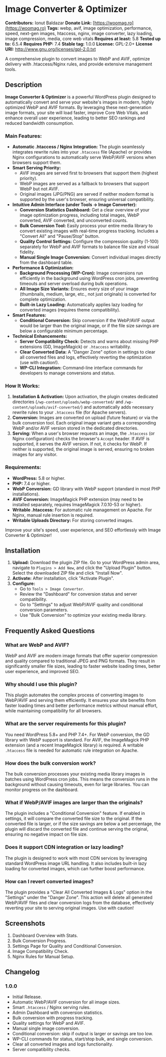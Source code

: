 # Image Converter & Optimizer

**Contributors:** Ionut Baldazar
**Donate Link:** [https://woomag.ro](https://woomag.ro)
**Tags:** webp, avif, image optimization, performance, speed, next-gen images, htaccess, nginx, image converter, lazy loading, image compression, media, core web vitals
**Requires at least:** 5.8
**Tested up to:** 6.5.4
**Requires PHP:** 7.4
**Stable tag:** 1.0.0
**License:** GPL-2.0+
**License URI:** http://www.gnu.org/licenses/gpl-2.0.txt

A comprehensive plugin to convert images to WebP and AVIF, optimize delivery with .htaccess/Nginx rules, and provide extensive management tools.

## Description

**Image Converter & Optimizer** is a powerful WordPress plugin designed to automatically convert and serve your website's images in modern, highly optimized WebP and AVIF formats. By leveraging these next-generation image formats, your site will load faster, improve Core Web Vitals, and enhance overall user experience, leading to better SEO rankings and reduced bandwidth consumption.

### Main Features:

* **Automatic .htaccess / Nginx Integration:** The plugin seamlessly integrates rewrite rules into your `.htaccess` file (Apache) or provides Nginx configurations to automatically serve WebP/AVIF versions when browsers support them.
* **Smart Serving Priority:**
    * AVIF images are served first to browsers that support them (highest priority).
    * WebP images are served as a fallback to browsers that support WebP but not AVIF.
    * Original images (JPG/PNG) are served if neither modern format is supported by the user's browser, ensuring universal compatibility.
* **Intuitive Admin Interface (under Tools → Image Converter):**
    * **Conversion Statistics Dashboard:** Get a clear overview of your image optimization progress, including total images, WebP converted, AVIF converted, and unconverted counts.
    * **Bulk Conversion Tool:** Easily process your entire media library to convert existing images with real-time progress tracking. Includes a "Convert All" and "Pause/Stop" button.
    * **Quality Control Settings:** Configure the compression quality (1-100) separately for WebP and AVIF formats to balance file size and visual fidelity.
    * **Manual Single Image Conversion:** Convert individual images directly from the dashboard table.
* **Performance & Optimization:**
    * **Background Processing (WP-Cron):** Image conversions run efficiently in the background using WordPress cron jobs, preventing timeouts and server overload during bulk operations.
    * **All Image Size Variants:** Ensures every size of your image (thumbnails, medium, large, etc., not just originals) is converted for complete optimization.
    * **Built-in Lazy Loading:** Automatically applies lazy loading for converted images (requires theme compatibility).
* **Smart Features:**
    * **Conditional Conversion:** Skip conversion if the WebP/AVIF output would be larger than the original image, or if the file size savings are below a configurable minimum percentage.
* **Technical Enhancements:**
    * **Server Compatibility Check:** Detects and warns about missing PHP extensions (GD, ImageMagick) or `.htaccess` writability.
    * **Clear Converted Data:** A "Danger Zone" option in settings to clear all converted files and logs, effectively reverting the optimization (use with caution!).
    * **WP-CLI Integration:** Command-line interface commands for developers to manage conversions and status.

### How It Works:

1.  **Installation & Activation:** Upon activation, the plugin creates dedicated directories (`/wp-content/uploads/webp-converted/` and `/wp-content/uploads/avif-converted/`) and automatically adds necessary rewrite rules to your `.htaccess` file (for Apache servers).
2.  **Conversion:** Images are converted on upload (future feature) or via the bulk conversion tool. Each original image variant gets a corresponding WebP and/or AVIF version stored in the dedicated directories.
3.  **Serving:** When a user's browser requests an image, the `.htaccess` (or Nginx configuration) checks the browser's `Accept` header. If AVIF is supported, it serves the AVIF version. If not, it checks for WebP. If neither is supported, the original image is served, ensuring no broken images for any visitor.

### Requirements:

* **WordPress:** 5.8 or higher.
* **PHP:** 7.4 or higher.
* **WebP Conversion:** GD library with WebP support (standard in most PHP installations).
* **AVIF Conversion:** ImageMagick PHP extension (may need to be installed separately, requires ImageMagick 7.0.10-53 or higher).
* **Writable .htaccess:** For automatic rule management on Apache. For Nginx, manual rule insertion is required.
* **Writable Uploads Directory:** For storing converted images.

Improve your site's speed, user experience, and SEO effortlessly with Image Converter & Optimizer!

## Installation

1.  **Upload:** Download the plugin ZIP file. Go to your WordPress admin area, navigate to `Plugins > Add New`, and click the "Upload Plugin" button. Select the downloaded ZIP file and click "Install Now".
2.  **Activate:** After installation, click "Activate Plugin".
3.  **Configure:**
    * Go to `Tools > Image Converter`.
    * Review the "Dashboard" for conversion status and server compatibility.
    * Go to "Settings" to adjust WebP/AVIF quality and conditional conversion parameters.
    * Use "Bulk Conversion" to optimize your existing media library.

## Frequently Asked Questions

### What are WebP and AVIF?
WebP and AVIF are modern image formats that offer superior compression and quality compared to traditional JPEG and PNG formats. They result in significantly smaller file sizes, leading to faster website loading times, better user experience, and improved SEO.

### Why should I use this plugin?
This plugin automates the complex process of converting images to WebP/AVIF and serving them efficiently. It ensures your site benefits from faster loading times and better performance metrics without manual effort, while maintaining compatibility for all browsers.

### What are the server requirements for this plugin?
You need WordPress 5.8+ and PHP 7.4+. For WebP conversion, the GD library with WebP support is standard. For AVIF, the ImageMagick PHP extension (and a recent ImageMagick library) is required. A writable `.htaccess` file is needed for automatic rule integration on Apache.

### How does the bulk conversion work?
The bulk conversion processes your existing media library images in batches using WordPress cron jobs. This means the conversion runs in the background without causing timeouts, even for large libraries. You can monitor progress on the dashboard.

### What if WebP/AVIF images are larger than the originals?
The plugin includes a "Conditional Conversion" feature. If enabled in settings, it will compare the converted file size to the original. If the converted file is larger, or if the size savings are below a set percentage, the plugin will discard the converted file and continue serving the original, ensuring no negative impact on file size.

### Does it support CDN integration or lazy loading?
The plugin is designed to work with most CDN services by leveraging standard WordPress image URL handling. It also includes built-in lazy loading for converted images, which can further boost performance.

### How can I revert converted images?
The plugin provides a "Clear All Converted Images & Logs" option in the "Settings" under the "Danger Zone". This action will delete all generated WebP/AVIF files and clear conversion logs from the database, effectively reverting your site to serving original images. Use with caution!

## Screenshots

1.  Dashboard Overview with Stats.
2.  Bulk Conversion Progress.
3.  Settings Page for Quality and Conditional Conversion.
4.  Image Compatibility Check.
5.  Nginx Rules for Manual Setup.

## Changelog

### 1.0.0
* Initial Release.
* Automatic WebP/AVIF conversion for all image sizes.
* Smart `.htaccess` / Nginx serving rules.
* Admin Dashboard with conversion statistics.
* Bulk conversion with progress tracking.
* Quality settings for WebP and AVIF.
* Manual single image conversion.
* Conditional conversion: skip if output is larger or savings are too low.
* WP-CLI commands for status, start/stop bulk, and single conversion.
* Clear all converted images and logs functionality.
* Server compatibility checks.